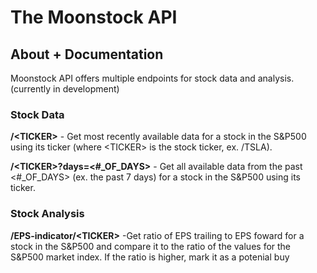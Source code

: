 # The Moonstock API
## About + Documentation
Moonstock API offers multiple endpoints for stock data and analysis. (currently in development)

### Stock Data
**/\<TICKER\>** - Get most recently available data for a stock in the S&P500 using its ticker (where \<TICKER\> is the stock ticker, ex. /TSLA).

**/\<TICKER\>?days=\<#_OF_DAYS\>** - Get all available data from the past \<#_OF_DAYS\> (ex. the past 7 days) for a stock in the S&P500 using its ticker.

### Stock Analysis
**/EPS-indicator/\<TICKER\>** -Get ratio of EPS trailing to EPS foward for a stock in the S&P500 and compare it to the ratio of the values for the S&P500 market index. If the ratio is higher, mark it as a potenial buy 
